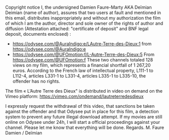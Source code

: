 Copyright notice
I, the undersigned Damien Faure-Marty AKA Deïmian
Deimian (name of author), assures that two users at fault and mentioned in this email, distributes inappropriately and without my authorization the film of which I am the author, director and sole owner of the rights of author and diffusion (Attestation attached: "certificate of deposit" and BNF legal deposit, documents enclosed) :
- https://odysee.com/@AuraIndigo:e/LAutre-Terre-des-Dieux:1
from https://odysee.com/@AuraIndigo:e
- https://odysee.com/@UFOmotion:f/L-Autre-Terre-des-Dieux:5
From https://odysee.com/@UFOmotion:f
These two channels totaled 128 views on my film, which represents a financial shortfall of 1 267,20 euros.
According to the French law of intellectual property, L111-1 to L112-4, articles L331-1 to L331-4, articles L335-1 to L335-10, the offender has no rights.

The film « L’Autre Terre des Dieux" is distributed in video on demand on the Vimeo platform:
https://vimeo.com/ondemand/lautreterredesdieux

I expressly request the withdrawal of this video, that sanctions be taken against the offender and that Odysee put in place for this film, a detection system to prevent any future illegal download attempt.
If my movies are still online on Odysee under 24h, I will start a official proceedings against your channel.
Please let me know that everything will be done.
Regards.
M. Faure Damien / Deïmian
